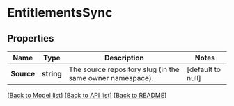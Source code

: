 # EntitlementsSync

## Properties
Name | Type | Description | Notes
------------ | ------------- | ------------- | -------------
**Source** | **string** | The source repository slug (in the same owner namespace). | [default to null]

[[Back to Model list]](../README.md#documentation-for-models) [[Back to API list]](../README.md#documentation-for-api-endpoints) [[Back to README]](../README.md)


